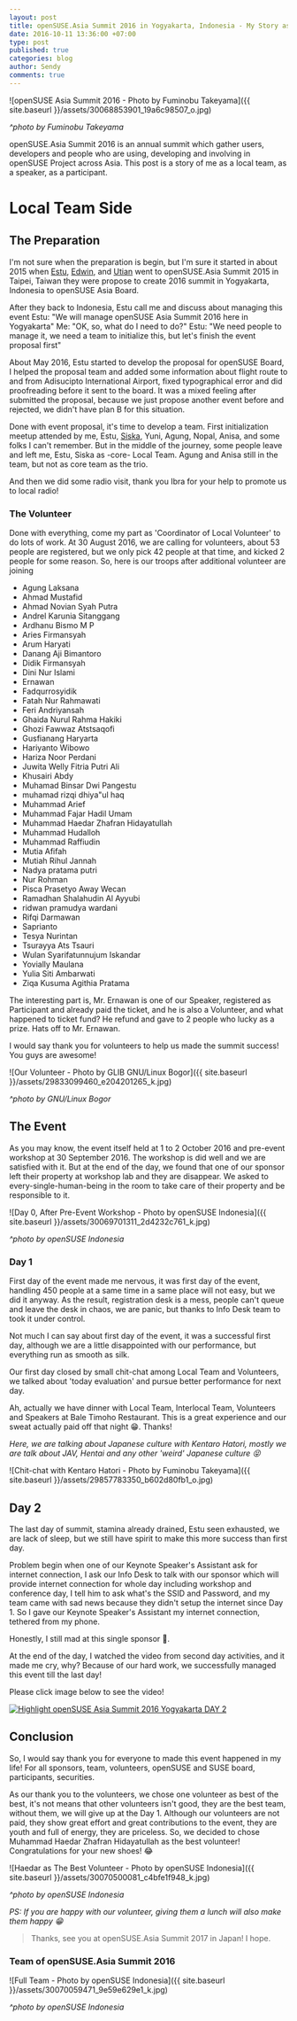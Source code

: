 ```yaml
---
layout: post
title: openSUSE.Asia Summit 2016 in Yogyakarta, Indonesia - My Story as Local Team
date: 2016-10-11 13:36:00 +07:00
type: post
published: true
categories: blog
author: Sendy
comments: true
---
```


![openSUSE Asia Summit 2016 - Photo by Fuminobu Takeyama]({{ site.baseurl }}/assets/30068853901_19a6c98507_o.jpg)

*^photo by Fuminobu Takeyama*

openSUSE.Asia Summit 2016 is an annual summit which gather users, developers and people who are using, developing and involving in openSUSE Project across Asia. This post is a story of me as a local team, as a speaker, as a participant.

# Local Team Side

## The Preparation

I'm not sure when the preparation is begin, but I'm sure it started in about 2015 when [Estu](https://tuanpembual.wordpress.com/), [Edwin](http://medwinz.blogspot.co.id/), and [Utian](http://utian.azoebs.com/) went to openSUSE.Asia Summit 2015 in Taipei, Taiwan  they were propose to create 2016 summit in Yogyakarta, Indonesia to openSUSE Asia Board.

After they back to Indonesia, Estu call me and discuss about managing this event
Estu: "We will manage openSUSE Asia Summit 2016 here in Yogyakarta"
Me: "OK, so, what do I need to do?"
Estu: "We need people to manage it, we need a team to initialize this, but let's finish the event proposal first"

About May 2016, Estu started to develop the proposal for openSUSE Board, I helped the proposal team and added some information about flight route to and from Adisucipto International Airport, fixed typographical error and did proofreading before it sent to the board. It was a mixed feeling after submitted the proposal, because we just propose another event before and rejected, we didn't have plan B for this situation.

Done with event proposal, it's time to develop a team. First initialization meetup attended by me, Estu, [Siska](https://iskandarsiska.wordpress.com), Yuni, Agung, Nopal, Anisa, and some folks I can't remember. But in the middle of the journey, some people leave and left me, Estu, Siska as -core- Local Team. Agung and Anisa still in the team, but not as core team as the trio.

And then we did some radio visit, thank you Ibra for your help to promote us to local radio!

### The Volunteer

Done with everything, come my part as 'Coordinator of Local Volunteer' to do lots of work. At 30 August 2016, we are calling for volunteers, about 53 people are registered, but we only pick 42 people at that time, and kicked 2 people for some reason. So, here is our troops after additional volunteer are joining

* Agung Laksana
* Ahmad Mustafid
* Ahmad Novian Syah Putra
* Andrel Karunia Sitanggang
* Ardhanu Bismo M P
* Aries Firmansyah
* Arum Haryati 
* Danang Aji Bimantoro
* Didik Firmansyah
* Dini Nur Islami
* Ernawan
* Fadqurrosyidik
* Fatah Nur Rahmawati
* Feri Andriyansah
* Ghaida Nurul Rahma Hakiki
* Ghozi Fawwaz Atstsaqofi
* Gusfianang Haryarta
* Hariyanto Wibowo
* Hariza Noor Perdani
* Juwita Welly Fitria Putri Ali
* Khusairi Abdy
* Muhamad Binsar Dwi Pangestu
* muhamad rizqi dhiya"ul haq
* Muhammad Arief
* Muhammad Fajar Hadil Umam
* Muhammad Haedar Zhafran Hidayatullah
* Muhammad Hudalloh
* Muhammad Raffiudin
* Mutia Afifah 
* Mutiah Rihul Jannah
* Nadya pratama putri 
* Nur Rohman
* Pisca Prasetyo Away Wecan 
* Ramadhan Shalahudin Al Ayyubi
* ridwan pramudya wardani 
* Rifqi Darmawan
* Saprianto
* Tesya Nurintan
* Tsurayya Ats Tsauri
* Wulan Syarifatunnujum Iskandar
* Yovially Maulana
* Yulia Siti Ambarwati
* Ziqa Kusuma Agithia Pratama

The interesting part is, Mr. Ernawan is one of our Speaker, registered as Participant and already paid the ticket, and he is also a Volunteer, and what happened to ticket fund? He refund and gave to 2 people who lucky as a prize. Hats off to Mr. Ernawan.

I would say thank you for volunteers to help us made the summit success! You guys are awesome!

![Our Volunteer - Photo by GLIB GNU/Linux Bogor]({{ site.baseurl }}/assets/29833099460_e204201265_k.jpg)

*^photo by GNU/Linux Bogor*

## The Event

As you may know, the event itself held at 1 to 2 October 2016 and pre-event workshop at 30 September 2016. The workshop is did well and we are satisfied with it. But at the end of the day, we found that one of our sponsor left their property at workshop lab and they are disappear. We asked to every-single-human-being in the room to take care of their property and be responsible to it.

![Day 0, After Pre-Event Workshop - Photo by openSUSE Indonesia]({{ site.baseurl }}/assets/30069701311_2d4232c761_k.jpg)

*^photo by openSUSE Indonesia*

### Day 1

First day of the event made me nervous, it was first day of the event, handling 450 people at a same time in a same place will not easy, but we did it anyway. As the result, registration desk is a mess, people can't queue and leave the desk in chaos, we are panic, but thanks to Info Desk team to took it under control.

Not much I can say about first day of the event, it was a successful first day, although we are a little disappointed with our performance, but everything run as smooth as silk.

Our first day closed by small chit-chat among Local Team and Volunteers, we talked about 'today evaluation' and pursue better performance for next day.

Ah, actually we have dinner with Local Team, Interlocal Team, Volunteers and Speakers at Bale Timoho Restaurant. This is a great experience and our sweat actually paid off that night :grin:. Thanks!

*Here, we are talking about Japanese culture with Kentaro Hatori, mostly we are talk about JAV, Hentai and any other 'weird' Japanese culture :stuck_out_tongue_closed_eyes:*

![Chit-chat with Kentaro Hatori - Photo by Fuminobu Takeyama]({{ site.baseurl }}/assets/29857783350_b602d80fb1_o.jpg)

## Day 2

The last day of summit, stamina already drained, Estu seen exhausted, we are lack of sleep, but we still have spirit to make this more success than first day.

Problem begin when one of our Keynote Speaker's Assistant ask for internet connection, I ask our Info Desk to talk with our sponsor which will provide internet connection for whole day including workshop and conference day, I tell him to ask what's the SSID and Password, and my team came with sad news because they didn't setup the internet since Day 1. So I gave our Keynote Speaker's Assistant my internet connection, tethered from my phone.

Honestly, I still mad at this single sponsor :triumph:.

At the end of the day, I watched the video from second day activities, and it made me cry, why? Because of our hard work, we successfully managed this event till the last day!

Please click image below to see the video!

[![Highlight openSUSE Asia Summit 2016 Yogyakarta DAY 2](http://img.youtube.com/vi/o1tNvUtSm_U/0.jpg)](http://www.youtube.com/watch?v=o1tNvUtSm_U)

## Conclusion

So, I would say thank you for everyone to made this event happened in my life! For all sponsors, team, volunteers, openSUSE and SUSE board, participants, securities.

As our thank you to the volunteers, we chose one volunteer as best of the best, it's not means that other volunteers isn't good, they are the best team, without them, we will give up at the Day 1. Although our volunteers are not paid, they show great effort and great contributions to the event, they are youth and full of energy, they are priceless. So, we decided to chose Muhammad Haedar Zhafran Hidayatullah as the best volunteer! Congratulations for your new shoes! :joy:

![Haedar as The Best Volunteer - Photo by openSUSE Indonesia]({{ site.baseurl }}/assets/30070500081_c4bfe1f948_k.jpg)

*^photo by openSUSE Indonesia*

*PS: If you are happy with our volunteer, giving them a lunch will also make them happy :grin:*

> Thanks, see you at openSUSE.Asia Summit 2017 in Japan! I hope.

### Team of openSUSE.Asia Summit 2016

![Full Team - Photo by openSUSE Indonesia]({{ site.baseurl }}/assets/30070059471_9e59e629e1_k.jpg)

*^photo by openSUSE Indonesia*